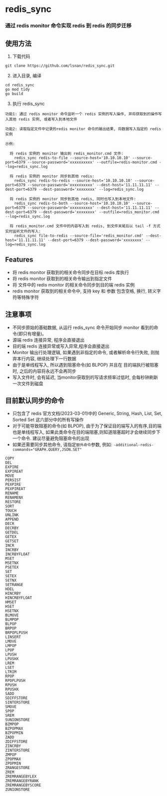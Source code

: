 # redis_sync

### 通过 redis monitor 命令实现 redis 到 redis 的同步迁移

## 使用方法

1. 下载代码

```
git clone https://github.com/lsnan/redis_sync.git
```

2. 进入目录, 编译

```
cd redis_sync
go mod tidy
go build
```

3. 执行 redis_sync 

```
功能1: 通过 redis monitor 命令监听一个 redis 实例的写入操作, 并将获取到的操作写入其他 redis 实例, 或者写入到本地文件

功能2: 读取指定文件中记录的redis monitor 命令的输出结果, 将数据写入指定的 redis 实例

示例:

  将 redis 实例的 monitor 输出到 redis_monitor.cmd 文件:
	redis_sync redis-to-file --source-host='10.10.10.10' --source-port=6379 --source-password='xxxxxxxxxx' --outfile=redis-monitor.cmd --log=redis_sync.log

  将 redis 实例的 monitor 同步到其他 redis:
	redis_sync redis-to-redis --source-host='10.10.10.10' --source-port=6379 --source-password='xxxxxxxxxx' --dest-host='11.11.11.11' --dest-port=6379 --dest-password='xxxxxxxx' --log=redis_sync.log

  将 redis 实例的 monitor 同步到其他 redis, 同时也写入到本地文件:
	redis_sync redis-to-both --source-host='10.10.10.10' --source-port=6379 --source-password='xxxxxxxxxx' --dest-host='11.11.11.11' --dest-port=6379 --dest-password='xxxxxxxx' --outfile=redis_monitor.cmd --log=redis_sync.log

  将 redis_monitor.cmd 文件中的内容写入到 redis, 到文件末尾后以 tail -f 方式实时监听文件的写入:
	redis_sync file-to-redis --source-file='redis_monitor.cmd' --dest-host='11.11.11.11' --dest-port=6379 --dest-password='xxxxxxxx' --log=redis_sync.log
```

## Features

- 将 redis monitor 获取到的相关命令同步在目标 redis 库执行
- 将 redis monitor 获取到的相关命令输出到指定文件
- 将 文件中的 redis monitor 的相关命令同步到目的端 redis 实例
- redis monitor 获取到的相关命令中, 支持 key 和 参数 包含空格, 换行, 转义字符等特殊字符

## 注意事项

- 不同步原始的基础数据, 从运行 redis_sync 命令开始同步 monitor 看到的命令(即只有增量)。
- 源端 redis 连接异常, 程序会直接退出
- 目的端 redis 连接异常或写入异常,程序会直接退出
- Monitor 输出行处理逻辑, 如果遇到非指定的命令, 或者解析命令行失败, 则抛弃本行内容, 继续处理下一行数据
- 由于是单线程写入, 所以遇到阻塞命令(如 BLPOP) 并且在 目的端执行被阻塞时, 之后的内容将永远不会再同步
- 写入文件时, 会有延迟, 当monitor获取到的写请求频率过低时, 会每秒钟刷新一次文件到磁盘


## 目前默认同步的命令

- 只包含了 redis 官方文档(2023-03-01)中的 Generic, String, Hash, List, Set, Sorted Set 这六部分中的所有写操作
- 对于可能导致阻塞的命令(如 BLPOP), 由于为了保证目的端写入的有序,目的端也是单线程写入, 如果此类命令在目的端阻塞,则知道阻塞超时才会继续同步下一个命令. 建议尽量避免阻塞命令的出现
- 如果还需要同步其他命令, 请指定`额外命令`参数, 例如: `-additional-redis-commands="GRAPH.QUERY,JSON.SET"`

```
COPY
DEL
EXPIRE
EXPIREAT
MOVE
PERSIST
PEXPIRE
PEXPIREAT
RENAME
RENAMENX
RESTORE
SORT
TOUCH
UNLINK
APPEND
DECR
DECRBY
GETDEL
GETEX
GETSET
INCR
INCRBY
INCRBYFLOAT
MSET
MSETNX
PSETEX
SET
SETEX
SETNX
SETRANGE
HDEL
HINCRBY
HINCRBYFLOAT
HMSET
HSET
HSETNX
BLMOVE
BLMPOP
BLPOP
BRPOP
BRPOPLPUSH
LINSERT
LMOVE
LMPOP
LPOP
LPUSH
LPUSHX
LREM
LSET
LTRIM
RPOP
RPOPLPUSH
RPUSH
RPUSHX
SADD
SDIFFSTORE
SINTERSTORE
SMOVE
SPOP
SREM
SUNIONSTORE
BZMPOP
BZPOPMAX
BZPOPMIN
ZADD
ZDIFFSTORE
ZINCRBY
ZINTERSTORE
ZMPOP
ZPOPMAX
ZPOPMIN
ZRANGESTORE
ZREM
ZREMRANGEBYLEX
ZREMRANGEBYRANK
ZREMRANGEBYSCORE
ZUNIONSTORE
```
